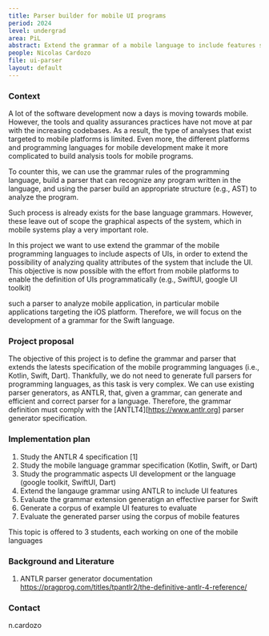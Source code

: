 ```yaml
---
title: Parser builder for mobile UI programs
period: 2024
level: undergrad
area: PiL
abstract: Extend the grammar of a mobile language to include features strictly related to the UI. 
people: Nicolas Cardozo
file: ui-parser
layout: default
---
```


### Context

A lot of the software development now a days is moving towards mobile. However, the tools and quality assurances practices have not move at par with the increasing codebases. As a result, the type of analyses that exist targeted to mobile platforms is limited. Even more, the different platforms and programming languages for mobile development make it more complicated to build  analysis tools for mobile programs.

To counter this, we can use the grammar rules of the programming language, build a parser that can recognize any program written in the language, and using the parser build an appropriate structure (e.g., AST) to analyze the program.

Such process is already exists for the base language grammars. However, these leave out of scope the graphical aspects of the system, which in mobile systems play a very important role.

In this project we want to use extend the grammar of the mobile programming languages to include aspects of UIs, in order to extend the possibility of analyzing quality attributes of the system that include the UI. This objective is now possible with the effort from mobile platforms to enable the definition of UIs programmatically (e.g., SwiftUI, google UI toolkit)

such a parser to analyze mobile application, in particular mobile applications targeting the iOS platform. Therefore, we will focus on the development of a grammar for the Swift language.

### Project proposal

The objective of this project is to define the grammar and parser that extends the latests specification of the mobile programming languages (i.e., Kotlin, Swift, Dart). Thankfully, we do not need to generate full parsers for programming languages, as this task is very complex. We can use existing parser generators, as ANTLR, that, given a grammar, can generate and efficient and correct parser for a language. Therefore, the grammar definition must comply with the [ANTLT4][https://www.antlr.org] parser generator specification.

### Implementation plan

1. Study the ANTLR 4 specification [1]
2. Study the mobile language grammar specification (Kotlin, Swift, or Dart)
3. Study the programmatic aspects UI development or the language (google toolkit, SwiftUI, Dart)
4. Extend the langauge grammar using ANTLR to include UI features
5. Evaluate the grammar extension generatign an effective parser for Swift
6. Generate a corpus of example UI features to evaluate
7. Evaluate the generated parser using the corpus of mobile features

This topic is offered to 3 students, each working on one of the mobile languages

### Background and Literature

1. ANTLR parser generator documentation <https://pragprog.com/titles/tpantlr2/the-definitive-antlr-4-reference/>

### Contact

n.cardozo
